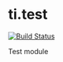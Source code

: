 # ti.test

[![Build Status](https://travis-ci.org/appcelerator-modules/ti.test.svg?branch=master)](https://travis-ci.org/appcelerator-modules/ti.test)

Test module
